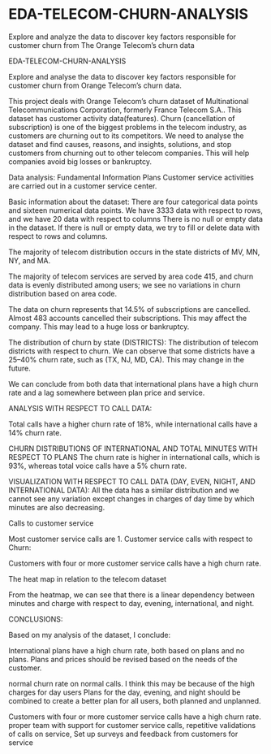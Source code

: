 # EDA-TELECOM-CHURN-ANALYSIS
Explore and analyze the data to discover key factors responsible for customer churn from The Orange Telecom’s churn data

EDA-TELECOM-CHURN-ANALYSIS

Explore and analyse the data to discover key factors responsible for customer churn from Orange Telecom’s churn data.

This project deals with Orange Telecom’s churn dataset of Multinational Telecommunications Corporation, formerly France Telecom S.A.. This dataset has customer activity data(features). Churn (cancellation of subscription) is one of the biggest problems in the telecom industry, as customers are churning out to its competitors. We need to analyse the dataset and find causes, reasons, and insights, solutions, and stop customers from churning out to other telecom companies. This will help companies avoid big losses or bankruptcy.

Data analysis: Fundamental Information Plans Customer service activities are carried out in a customer service center.

Basic information about the dataset: There are four categorical data points and sixteen numerical data points. We have 3333 data with respect to rows, and we have 20 data with respect to columns There is no null or empty data in the dataset. If there is null or empty data, we try to fill or delete data with respect to rows and columns.

The majority of telecom distribution occurs in the state districts of MV, MN, NY, and MA.

The majority of telecom services are served by area code 415, and churn data is evenly distributed among users; we see no variations in churn distribution based on area code.

The data on churn represents that 14.5% of subscriptions are cancelled. Almost 483 accounts cancelled their subscriptions. This may affect the company. This may lead to a huge loss or bankruptcy.

The distribution of churn by state (DISTRICTS): The distribution of telecom districts with respect to churn. We can observe that some districts have a 25–40% churn rate, such as (TX, NJ, MD, CA). This may change in the future.

We can conclude from both data that international plans have a high churn rate and a lag somewhere between plan price and service.

ANALYSIS WITH RESPECT TO CALL DATA:

Total calls have a higher churn rate of 18%, while international calls have a 14% churn rate.

CHURN DISTRIBUTIONS OF INTERNATIONAL AND TOTAL MINUTES WITH RESPECT TO PLANS The churn rate is higher in international calls, which is 93%, whereas total voice calls have a 5% churn rate.

VISUALIZATION WITH RESPECT TO CALL DATA (DAY, EVEN, NIGHT, AND INTERNATIONAL DATA): All the data has a similar distribution and we cannot see any variation except changes in charges of day time by which minutes are also decreasing.

Calls to customer service

Most customer service calls are 1. Customer service calls with respect to Churn:

Customers with four or more customer service calls have a high churn rate.

The heat map in relation to the telecom dataset

From the heatmap, we can see that there is a linear dependency between minutes and charge with respect to day, evening, international, and night.

CONCLUSIONS:

Based on my analysis of the dataset, I conclude:

International plans have a high churn rate, both based on plans and no plans. Plans and prices should be revised based on the needs of the customer.

normal churn rate on normal calls. I think this may be because of the high charges for day users Plans for the day, evening, and night should be combined to create a better plan for all users, both planned and unplanned.

Customers with four or more customer service calls have a high churn rate. proper team with support for customer service calls, repetitive validations of calls on service, Set up surveys and feedback from customers for service


